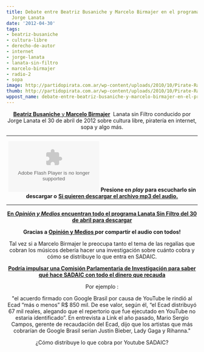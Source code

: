 ```yaml
---
title: Debate entre Beatriz Busaniche y Marcelo Birmajer en el programa de radio de
  Jorge Lanata
date: '2012-04-30'
tags:
- beatriz-busaniche
- cultura-libre
- derecho-de-autor
- internet
- jorge-lanata
- lanata-sin-filtro
- marcelo-birmajer
- radio-2
- sopa
image: http://partidopirata.com.ar/wp-content/uploads/2010/10/Pirate-Radio.jpg.png
thumb: http://partidopirata.com.ar/wp-content/uploads/2010/10/Pirate-Radio.jpg-150x150.png
wppost_name: debate-entre-beatriz-busaniche-y-marcelo-birmajer-en-el-programa-de-radio-de-jorge-lanata
---
```


<center><a href="http://www.bea.org.ar/" target="_blank"><strong>Beatriz Busaniche</strong> y</a><strong><a href="http://www.revistaenie.clarin.com/ideas/tecnologia-comunicacion/Marcelo-Birmajer-A-mi-si-me-gusta-la-SOPA_0_641336034.html" target="_blank"> Marcelo Birmajer</a></strong>  Lanata sin Filtro conducido por Jorge Lanata el 30 de abril de 2012 sobre cultura libre, piratería en internet, sopa y algo más.</center>

<hr />
<p style="text-align: center;"><object id="player1198046" width="240" height="133" classid="clsid:d27cdb6e-ae6d-11cf-96b8-444553540000" codebase="http://download.macromedia.com/pub/shockwave/cabs/flash/swflash.cab#version=6,0,40,0"><param name="AllowScriptAccess" value="always" /><param name="allowFullScreen" value="true" /><param name="wmode" value="transparent" /><param name="src" value="http://www.ivoox.com/playerivoox_ee_1198046_1.html" /><param name="allowfullscreen" value="true" /><param name="allowscriptaccess" value="always" /><embed id="player1198046" width="240" height="133" type="application/x-shockwave-flash" src="http://www.ivoox.com/playerivoox_ee_1198046_1.html" AllowScriptAccess="always" allowFullScreen="true" wmode="transparent" allowfullscreen="true" allowscriptaccess="always" /></object>
<strong>Presione en <em>play</em> para escucharlo sin descargar o</strong>
<strong> <a href="http://www.ivoox.com/debate-entre-beatriz-busaniche-marcelo-birmajer_md_1198046_1.mp3" target="_blank">Si quieren descargar el archivo mp3 del audio.</a></strong></p>


<hr />
<p style="text-align: center;"><strong><a href="http://opinionymedios.blogspot.com/2012/04/lanata-en-radio-mitre-audio-3042012.html" target="_blank">En <em>Opinión y Medios</em> encuentran todo el programa Lanata Sin Filtro del 30 de abril para descargar</a></strong></p>
<p style="text-align: center;"><strong>Gracias a <a href="http://opinionymedios.blogspot.com/" target="_blank">Opinión y Medios </a> por compartir el audio con todos!</strong></p>
<p style="text-align: center;">Tal vez si a Marcelo Birmajer le preocupa tanto el tema de las regalías que cobran los músicos debería hacer una investigación sobre cuánto cobra y cómo se distribuye lo que entra en SADAIC.</p>
<p style="text-align: center;"><strong><a href="http://partidopirata.com.ar/4287/el-sadaic-brasileno-en-jaque-comision-parlamentaria-de-investigacion">Podría impulsar una Comisión Parlamentaria de Investigación para saber qué hace SADAIC con todo el dinero que recauda</a></strong></p>
<p style="text-align: center;">Por ejemplo :</p>
<p style="text-align: center;">"el acuerdo firmado con Google Brasil por causa de YouTube le rindió al Ecad “más o menos” R$ 850 mil. De ese valor, según él, “el Ecad distribuyó 67 mil reales, alegando que el repertorio que fue ejecutado en YouTube no estaria identificado”. En entrevista a Link el año pasado, Mario Sergio Campos, gerente de recaudación del Ecad, dijo que los artistas que más cobrarían de Google Brasil serian Justin Bieber, Lady Gaga y Rihanna."</p>
<p style="text-align: center;">¿Cómo distribuye lo que cobra por Youtube SADAIC?</p>
